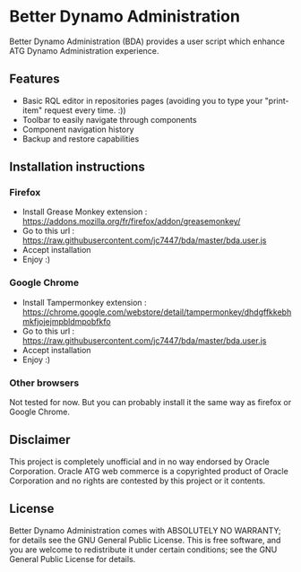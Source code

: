 Better Dynamo Administration
===

Better Dynamo Administration (BDA) provides a user script which enhance ATG Dynamo Administration experience.

Features
------

* Basic RQL editor in repositories pages (avoiding you to type your "print-item" request every time. :))
* Toolbar to easily navigate through components
* Component navigation history
* Backup and restore capabilities


Installation instructions
---

### Firefox

 * Install Grease Monkey extension : https://addons.mozilla.org/fr/firefox/addon/greasemonkey/
 * Go to this url : https://raw.githubusercontent.com/jc7447/bda/master/bda.user.js
 * Accept installation 
 * Enjoy :)

### Google Chrome

* Install Tampermonkey extension : https://chrome.google.com/webstore/detail/tampermonkey/dhdgffkkebhmkfjojejmpbldmpobfkfo
* Go to this url : https://raw.githubusercontent.com/jc7447/bda/master/bda.user.js
 * Accept installation 
 * Enjoy :)
### Other browsers

Not tested for now. But you can probably install it the same way as firefox or Google Chrome.


Disclaimer
---
This project is completely unofficial and in no way endorsed by Oracle Corporation. Oracle ATG web commerce is a copyrighted product of Oracle Corporation and no rights are contested by this project or it contents.

License
---

Better Dynamo Administration comes with ABSOLUTELY NO WARRANTY; for details see the GNU General Public License.  This is free software, and you are welcome to redistribute it under certain conditions; see the GNU General Public License
for details.
